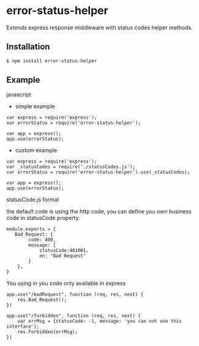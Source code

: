 # error-status-helper
Extends express response middleware with status codes helper methods.


Installation
------------
``` bash
$ npm install error-status-helper
```


Example
-------

javascript

* simple example

``` 
var express = require('express');
var errorStatus = require('error-status-helper');

var app = express();
app.use(errorStatus);

```

* custom example

```
var express = require('express');
var _statusCodes = require('./statusCodes.js');
var errorStatus = require('error-status-helper').use(_statusCodes);

var app = express();
app.use(errorStatus);
```

statusCode.js format

the default code is using the http code, you can define you own business code in statusCode property.

```
module.exports = {
   Bad_Request: {
        code: 400,
        message: {
            statusCode:401001,
            en: "Bad Request"
        }
    },
}
```

You using in you code only available in express
```
app.use("/badRequest", function (req, res, next) {
    res.Bad_Request();
})

app.use("/forbidden", function (req, res, next) {
    var errMsg = {statusCode: -1, message: 'you can not use this interface'};
    res.Forbidden(errMsg);
})
```
